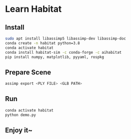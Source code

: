 # Learn Habitat

## Install

```bash
sudo apt install libassimp5 libassimp-dev libassimp-doc
conda create -n habitat python=3.8
conda activate habitat
conda install habitat-sim -c conda-forge -c aihabitat
pip install numpy, matplotlib, pyyaml, rospkg
```

## Prepare Scene

```bash
assimp export <PLY FILE> <GLB PATH>
```

## Run

```bash
conda activate habitat
python demo.py
```

## Enjoy it~

